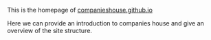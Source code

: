 This is the homepage of [companieshouse.github.io](companieshouse.github.io)

Here we can provide an introduction to companies house and give an overview of the site structure.